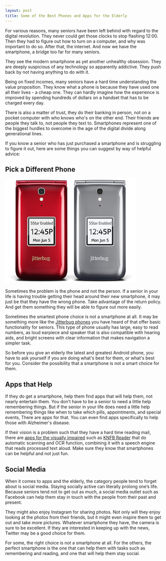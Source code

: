 ```yaml
---
layout: post
title: Some of the Best Phones and Apps for the Elderly
---
```


For various reasons, many seniors have been left behind with regard to the digital revolution. They never could get those clocks to stop flashing 12:00. Then they had to figure out how to turn on a computer, and why was important to do so. After that, the internet. And now we have the smartphone, a bridge too far for many seniors.

They see the modern smartphone as yet another unhealthy obsession. They are deeply suspicious of any technology so apparently addictive. They push back by not having anything to do with it.

Being on fixed incomes, many seniors have a hard time understanding the value proposition. They know what a phone is because they have used one all their lives - a cheap one. They can hardly imagine how the experience is improved by spending hundreds of dollars on a handset that has to be charged every day.

There is also a matter of trust, they do their banking in person, not on a pocket computer with who knows who's on the other end. Their friends are people they talk to, not people they text to. Smartphones represent one of the biggest hurdles to overcome in the age of the digital divide along generational lines.

If you know a senior who has just purchased a smartphone and is struggling to figure it out, here are some things you can suggest by way of helpful advice:

## Pick a Different Phone

<a href="http://www.jitterbugdirect.com/">
<img class="small-right" src="/static/2018/jitterbug-phone-colors.jpg" alt="Jitterbug Phones">
</a>

Sometimes the problem is the phone and not the person. If a senior in your life is having trouble getting their head around their new smartphone, it may just be that they have the wrong phone. Take advantage of the return policy. And get them something they will be able to figure out more easily. 

Sometimes the smartest phone choice is not a smartphone at all. It may be something more like the <a href="http://www.jitterbugdirect.com/">Jitterbug phones</a> you have heard of that offer basic functionality for seniors. This type of phone usually has large, easy to read numbers, as loud earpiece and speaker that is also compatible with hearing aids, and bright screens with clear information that makes navigation a simpler task.

So before you give an elderly the latest and greatest Android phone, you have to ask yourself if you are doing what's best for them, or what's best for you. Consider the possibility that a smartphone is not a smart choice for them.

## Apps that Help

If they do get a smartphone, help them find apps that will help them, not nearly entertain them. You don’t have to be a senior to need a little help remembering things. But if the senior in your life does need a little help remembering things like when to take which pills, appointments, and special events, There are apps for that. You can even find apps specifically to help those with Alzheimer's disease.

If their vision is a problem such that they have a hard time reading mail, there are <a href="https://brailleworks.com/5-top-mobile-apps-for-the-blind/">apps for the visually impaired</a> such as <a href="http://www.knfbreader.com/">KNFB Reader</a> that do automatic scanning and OCR function, combining it with a speech engine that reads processed text aloud. Make sure they know that smartphones can be helpful and not just fun.

## Social Media

When it comes to apps and the elderly, the category people tend to forget about is social media. Staying socially active can literally prolong one’s life. Because seniors tend not to get out as much, a social media outlet such as Facebook can help them stay in touch with the people from their past and present.

They might also enjoy Instagram for sharing photos. Not only will they enjoy looking at the photos from their friends, but it might even inspire them to get out and take more pictures. Whatever smartphone they have, the camera is sure to be excellent. If they are interested in keeping up with the news, Twitter may be a good choice for them.

For some, the right choice is not a smartphone at all. For the others, the perfect smartphone is the one that can help them with tasks such as remembering and reading, and one that will help them stay social.